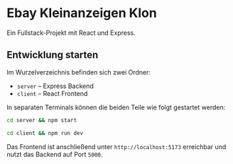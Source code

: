 # Ebay Kleinanzeigen Klon

Ein Fullstack-Projekt mit React und Express.

## Entwicklung starten

Im Wurzelverzeichnis befinden sich zwei Ordner:

- `server` – Express Backend
- `client` – React Frontend

In separaten Terminals können die beiden Teile wie folgt gestartet werden:

```bash
cd server && npm start
```

```bash
cd client && npm run dev
```

Das Frontend ist anschließend unter `http://localhost:5173` erreichbar und nutzt das Backend auf Port `5000`.
